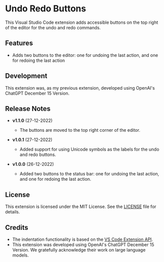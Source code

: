 # Undo Redo Buttons

This Visual Studio Code extension adds accessible buttons on the top right of the editor for the undo and redo commands.

## Features

- Adds two buttons to the editor: one for undoing the last action, and one for redoing the last action

## Development

This extension was, as my previous extension, developed using OpenAI's ChatGPT December 15 Version.

## Release Notes

- **v1.1.0** (27-12-2022)
  - The buttons are moved to the top right corner of the editor.

- **v1.0.1** (27-12-2022)
  - Added support for using Unicode symbols as the labels for the undo and redo buttons.

- **v1.0.0** (26-12-2022)
  - Added two buttons to the status bar: one for undoing the last action, and one for redoing the last action.


## License

This extension is licensed under the MIT License. See the [LICENSE](LICENSE) file for details.

## Credits

- The indentation functionality is based on the [VS Code Extension API](https://code.visualstudio.com/api/extension-guides/text-editor).
- This extension was developed using OpenAI's ChatGPT December 15 Version. We gratefully acknowledge their work on large language models.
